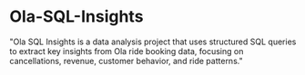 # Ola-SQL-Insights
"Ola SQL Insights is a data analysis project that uses structured SQL queries to extract key insights from Ola ride booking data, focusing on cancellations, revenue, customer behavior, and ride patterns."
